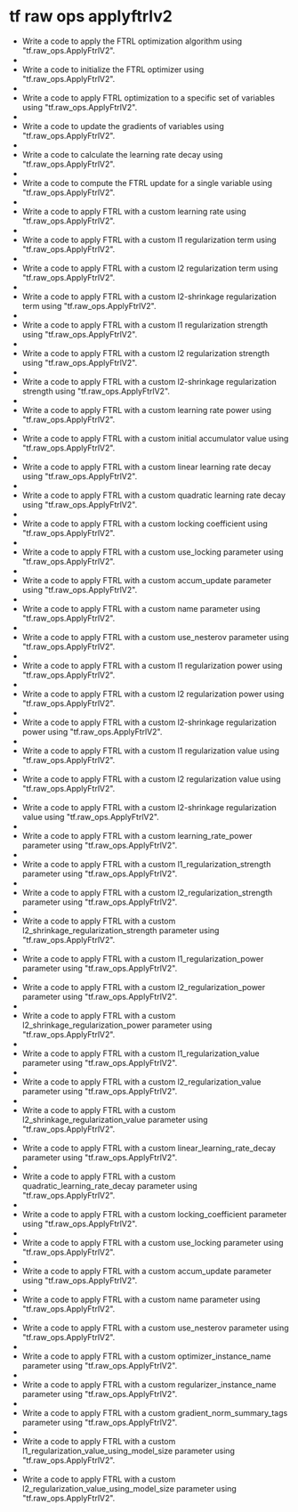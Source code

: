 # tf raw ops applyftrlv2

- Write a code to apply the FTRL optimization algorithm using "tf.raw_ops.ApplyFtrlV2".
- 
- Write a code to initialize the FTRL optimizer using "tf.raw_ops.ApplyFtrlV2".
- 
- Write a code to apply FTRL optimization to a specific set of variables using "tf.raw_ops.ApplyFtrlV2".
- 
- Write a code to update the gradients of variables using "tf.raw_ops.ApplyFtrlV2".
- 
- Write a code to calculate the learning rate decay using "tf.raw_ops.ApplyFtrlV2".
- 
- Write a code to compute the FTRL update for a single variable using "tf.raw_ops.ApplyFtrlV2".
- 
- Write a code to apply FTRL with a custom learning rate using "tf.raw_ops.ApplyFtrlV2".
- 
- Write a code to apply FTRL with a custom l1 regularization term using "tf.raw_ops.ApplyFtrlV2".
- 
- Write a code to apply FTRL with a custom l2 regularization term using "tf.raw_ops.ApplyFtrlV2".
- 
- Write a code to apply FTRL with a custom l2-shrinkage regularization term using "tf.raw_ops.ApplyFtrlV2".
- 
- Write a code to apply FTRL with a custom l1 regularization strength using "tf.raw_ops.ApplyFtrlV2".
- 
- Write a code to apply FTRL with a custom l2 regularization strength using "tf.raw_ops.ApplyFtrlV2".
- 
- Write a code to apply FTRL with a custom l2-shrinkage regularization strength using "tf.raw_ops.ApplyFtrlV2".
- 
- Write a code to apply FTRL with a custom learning rate power using "tf.raw_ops.ApplyFtrlV2".
- 
- Write a code to apply FTRL with a custom initial accumulator value using "tf.raw_ops.ApplyFtrlV2".
- 
- Write a code to apply FTRL with a custom linear learning rate decay using "tf.raw_ops.ApplyFtrlV2".
- 
- Write a code to apply FTRL with a custom quadratic learning rate decay using "tf.raw_ops.ApplyFtrlV2".
- 
- Write a code to apply FTRL with a custom locking coefficient using "tf.raw_ops.ApplyFtrlV2".
- 
- Write a code to apply FTRL with a custom use_locking parameter using "tf.raw_ops.ApplyFtrlV2".
- 
- Write a code to apply FTRL with a custom accum_update parameter using "tf.raw_ops.ApplyFtrlV2".
- 
- Write a code to apply FTRL with a custom name parameter using "tf.raw_ops.ApplyFtrlV2".
- 
- Write a code to apply FTRL with a custom use_nesterov parameter using "tf.raw_ops.ApplyFtrlV2".
- 
- Write a code to apply FTRL with a custom l1 regularization power using "tf.raw_ops.ApplyFtrlV2".
- 
- Write a code to apply FTRL with a custom l2 regularization power using "tf.raw_ops.ApplyFtrlV2".
- 
- Write a code to apply FTRL with a custom l2-shrinkage regularization power using "tf.raw_ops.ApplyFtrlV2".
- 
- Write a code to apply FTRL with a custom l1 regularization value using "tf.raw_ops.ApplyFtrlV2".
- 
- Write a code to apply FTRL with a custom l2 regularization value using "tf.raw_ops.ApplyFtrlV2".
- 
- Write a code to apply FTRL with a custom l2-shrinkage regularization value using "tf.raw_ops.ApplyFtrlV2".
- 
- Write a code to apply FTRL with a custom learning_rate_power parameter using "tf.raw_ops.ApplyFtrlV2".
- 
- Write a code to apply FTRL with a custom l1_regularization_strength parameter using "tf.raw_ops.ApplyFtrlV2".
- 
- Write a code to apply FTRL with a custom l2_regularization_strength parameter using "tf.raw_ops.ApplyFtrlV2".
- 
- Write a code to apply FTRL with a custom l2_shrinkage_regularization_strength parameter using "tf.raw_ops.ApplyFtrlV2".
- 
- Write a code to apply FTRL with a custom l1_regularization_power parameter using "tf.raw_ops.ApplyFtrlV2".
- 
- Write a code to apply FTRL with a custom l2_regularization_power parameter using "tf.raw_ops.ApplyFtrlV2".
- 
- Write a code to apply FTRL with a custom l2_shrinkage_regularization_power parameter using "tf.raw_ops.ApplyFtrlV2".
- 
- Write a code to apply FTRL with a custom l1_regularization_value parameter using "tf.raw_ops.ApplyFtrlV2".
- 
- Write a code to apply FTRL with a custom l2_regularization_value parameter using "tf.raw_ops.ApplyFtrlV2".
- 
- Write a code to apply FTRL with a custom l2_shrinkage_regularization_value parameter using "tf.raw_ops.ApplyFtrlV2".
- 
- Write a code to apply FTRL with a custom linear_learning_rate_decay parameter using "tf.raw_ops.ApplyFtrlV2".
- 
- Write a code to apply FTRL with a custom quadratic_learning_rate_decay parameter using "tf.raw_ops.ApplyFtrlV2".
- 
- Write a code to apply FTRL with a custom locking_coefficient parameter using "tf.raw_ops.ApplyFtrlV2".
- 
- Write a code to apply FTRL with a custom use_locking parameter using "tf.raw_ops.ApplyFtrlV2".
- 
- Write a code to apply FTRL with a custom accum_update parameter using "tf.raw_ops.ApplyFtrlV2".
- 
- Write a code to apply FTRL with a custom name parameter using "tf.raw_ops.ApplyFtrlV2".
- 
- Write a code to apply FTRL with a custom use_nesterov parameter using "tf.raw_ops.ApplyFtrlV2".
- 
- Write a code to apply FTRL with a custom optimizer_instance_name parameter using "tf.raw_ops.ApplyFtrlV2".
- 
- Write a code to apply FTRL with a custom regularizer_instance_name parameter using "tf.raw_ops.ApplyFtrlV2".
- 
- Write a code to apply FTRL with a custom gradient_norm_summary_tags parameter using "tf.raw_ops.ApplyFtrlV2".
- 
- Write a code to apply FTRL with a custom l1_regularization_value_using_model_size parameter using "tf.raw_ops.ApplyFtrlV2".
- 
- Write a code to apply FTRL with a custom l2_regularization_value_using_model_size parameter using "tf.raw_ops.ApplyFtrlV2".